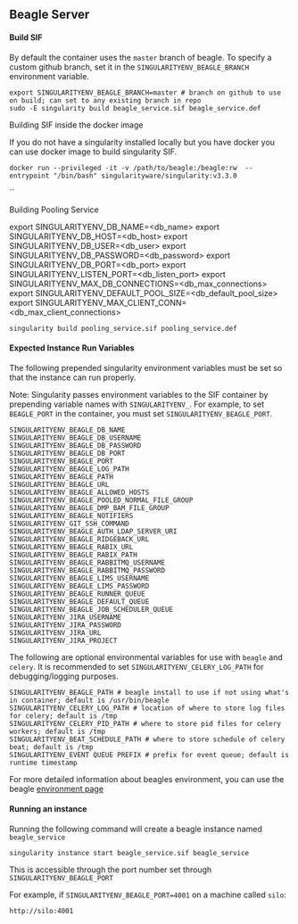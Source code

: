 ## Beagle Server

#### Build SIF

By default the container uses the `master` branch of beagle. To specify a custom github branch, set it in the `SINGULARITYENV_BEAGLE_BRANCH` environment variable.

```
export SINGULARITYENV_BEAGLE_BRANCH=master # branch on github to use on build; can set to any existing branch in repo
sudo -E singularity build beagle_service.sif beagle_service.def
```

Building SIF inside the docker image

If you do not have a singularity installed locally but you have docker you can use docker image to build singularity SIF.

`docker run --privileged -it -v /path/to/beagle:/beagle:rw  --entrypoint "/bin/bash" singularityware/singularity:v3.3.0`

``

Building Pooling Service

export SINGULARITYENV_DB_NAME=<db_name>
export SINGULARITYENV_DB_HOST=<db_host>
export SINGULARITYENV_DB_USER=<db_user>
export SINGULARITYENV_DB_PASSWORD=<db_password>
export SINGULARITYENV_DB_PORT=<db_port>
export SINGULARITYENV_LISTEN_PORT=<db_listen_port>
export SINGULARITYENV_MAX_DB_CONNECTIONS=<db_max_connections>
export SINGULARITYENV_DEFAULT_POOL_SIZE=<db_default_pool_size>
export SINGULARITYENV_MAX_CLIENT_CONN=<db_max_client_connections>

`singularity build pooling_service.sif pooling_service.def`

#### Expected Instance Run Variables

The following prepended singularity environment variables must be set so that the instance can run properly.

Note: Singularity passes environment variables to the SIF container by prepending variable names with `SINGULARITYENV_`. For example, to set `BEAGLE_PORT` in the container, you must set `SINGULARITYENV_BEAGLE_PORT`.
```
SINGULARITYENV_BEAGLE_DB_NAME
SINGULARITYENV_BEAGLE_DB_USERNAME
SINGULARITYENV_BEAGLE_DB_PASSWORD
SINGULARITYENV_BEAGLE_DB_PORT
SINGULARITYENV_BEAGLE_PORT
SINGULARITYENV_BEAGLE_LOG_PATH
SINGULARITYENV_BEAGLE_PATH
SINGULARITYENV_BEAGLE_URL
SINGULARITYENV_BEAGLE_ALLOWED_HOSTS
SINGULARITYENV_BEAGLE_POOLED_NORMAL_FILE_GROUP
SINGULARITYENV_BEAGLE_DMP_BAM_FILE_GROUP
SINGULARITYENV_BEAGLE_NOTIFIERS
SINGULARITYENV_GIT_SSH_COMMAND
SINGULARITYENV_BEAGLE_AUTH_LDAP_SERVER_URI
SINGULARITYENV_BEAGLE_RIDGEBACK_URL
SINGULARITYENV_BEAGLE_RABIX_URL
SINGULARITYENV_BEAGLE_RABIX_PATH
SINGULARITYENV_BEAGLE_RABBITMQ_USERNAME
SINGULARITYENV_BEAGLE_RABBITMQ_PASSWORD
SINGULARITYENV_BEAGLE_LIMS_USERNAME
SINGULARITYENV_BEAGLE_LIMS_PASSWORD
SINGULARITYENV_BEAGLE_RUNNER_QUEUE
SINGULARITYENV_BEAGLE_DEFAULT_QUEUE
SINGULARITYENV_BEAGLE_JOB_SCHEDULER_QUEUE
SINGULARITYENV_JIRA_USERNAME
SINGULARITYENV_JIRA_PASSWORD
SINGULARITYENV_JIRA_URL
SINGULARITYENV_JIRA_PROJECT
```

The following are optional environmental variables for use with `beagle` and `celery`. It is recommended to set `SINGULARITYENV_CELERY_LOG_PATH` for debugging/logging purposes.

```
SINGULARITYENV_BEAGLE_PATH # beagle install to use if not using what's in container; default is /usr/bin/beagle
SINGULARITYENV_CELERY_LOG_PATH # location of where to store log files for celery; default is /tmp
SINGULARITYENV_CELERY_PID_PATH # where to store pid files for celery workers; default is /tmp
SINGULARITYENV_BEAT_SCHEDULE_PATH # where to store schedule of celery beat; default is /tmp
SINGULARITYENV_EVENT QUEUE PREFIX # prefix for event queue; default is runtime timestamp
```

For more detailed information about beagles environment, you can use the beagle [environment page](../docs/ENVIRONMENT_VARIABLES.md)

#### Running an instance

Running the following command will create a beagle instance named `beagle_service`
```
singularity instance start beagle_service.sif beagle_service
```

This is accessible through the port number set through `SINGULARITYENV_BEAGLE_PORT`

For example, if `SINGULARITYENV_BEAGLE_PORT=4001` on a machine called `silo`:

```
http://silo:4001
```
